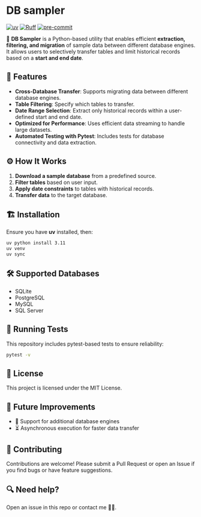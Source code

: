 # DB sampler
[![uv](https://img.shields.io/endpoint?url=https://raw.githubusercontent.com/astral-sh/uv/main/assets/badge/v0.json)](https://github.com/astral-sh/uv)
[![Ruff](https://img.shields.io/endpoint?url=https://raw.githubusercontent.com/astral-sh/ruff/main/assets/badge/v2.json)](https://github.com/astral-sh/ruff)
[![pre-commit](https://img.shields.io/badge/pre--commit-enabled-brightgreen?logo=pre-commit)](https://github.com/pre-commit/pre-commit)

🚀 **DB Sampler** is a Python-based utility that enables efficient **extraction, filtering, and migration** of sample data between different database engines. It allows users to selectively transfer tables and limit historical records based on a **start and end date**.

## 📌 Features
- **Cross-Database Transfer**: Supports migrating data between different database engines.
- **Table Filtering**: Specify which tables to transfer.
- **Date Range Selection**: Extract only historical records within a user-defined start and end date.
- **Optimized for Performance**: Uses efficient data streaming to handle large datasets.
- **Automated Testing with Pytest**: Includes tests for database connectivity and data extraction.

## ⚙️ How It Works
1. **Download a sample database** from a predefined source.
2. **Filter tables** based on user input.
3. **Apply date constraints** to tables with historical records.
4. **Transfer data** to the target database.

## 🏗️ Installation
Ensure you have **uv** installed, then:

```bash
uv python install 3.11
uv venv
uv sync
```

## 🛠️ Supported Databases
- SQLite
- PostgreSQL
- MySQL
- SQL Server

## 🧪 Running Tests
This repository includes pytest-based tests to ensure reliability:

```bash
pytest -v
```

## 📜 License
This project is licensed under the MIT License.

## 🚀 Future Improvements
- 🔄 Support for additional database engines
- ⏳ Asynchronous execution for faster data transfer

## 🤝 Contributing
Contributions are welcome! Please submit a Pull Request or open an Issue if you find bugs or have feature suggestions.

## 🔍 Need help?
Open an issue in this repo or contact me ✌🏽.
